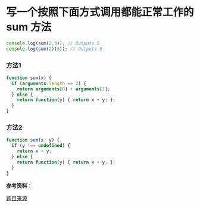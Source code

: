 # 写一个按照下面方式调用都能正常工作的 sum 方法

```js
console.log(sum(2,3)); // Outputs 5
console.log(sum(2)(3)); // Outputs 5
```

### 方法1
```js
function sum(x) {
  if (arguments.length == 2) {
    return arguments[0] + arguments[1];
  } else {
    return function(y) { return x + y; };
  }
}
```

### 方法2

```js
function sum(x, y) {
  if (y !== undefined) {
    return x + y;
  } else {
    return function(y) { return x + y; };
  }
}
```

**参考资料：**

[题目来源](https://www.toptal.com/javascript/interview-questions)

